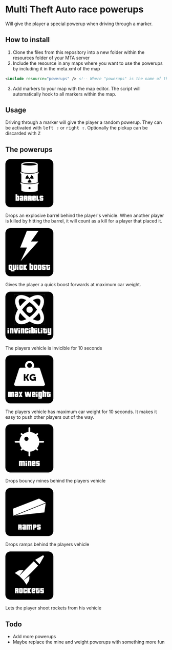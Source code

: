 # Multi Theft Auto race powerups
Will give the player a special powerup when driving through a marker. 

## How to install
1. Clone the files from this repository into a new folder within the resources folder of your MTA server
2. Include the resource in any maps where you want to use the powerups by including it in the meta.xml of the map
```xml
<include resource="powerups" /> <!-- Where "powerups" is the name of the folder -->
```
3. Add markers to your map with the map editor. The script will automatically hook to all markers within the map.

## Usage
Driving through a marker will give the player a random powerup. They can be activated with <kbd>left ⇧</kbd> or <kbd>right ⇧</kbd>.
Optionally the pickup can be discarded with <kbd>Z</kbd>

## The powerups
![picture alt](https://raw.githubusercontent.com/Rhytz/powerups/master/assets/images/barrels.png "Barrels")

Drops an explosive barrel behind the player's vehicle. When another player is killed by hitting the barrel, it will count as a kill for a player that placed it.

![picture alt](https://github.com/Rhytz/powerups/blob/master/assets/images/boost.png "Quick boost")

Gives the player a quick boost forwards at maximum car weight.

![picture alt](https://github.com/Rhytz/powerups/blob/master/assets/images/invincibility.png "Invincibility")

The players vehicle is invicible for 10 seconds

![picture alt](https://github.com/Rhytz/powerups/blob/master/assets/images/maxweight.png "Max Weight")

The players vehicle has maximum car weight for 10 seconds. It makes it easy to push other players out of the way.

![picture alt](https://github.com/Rhytz/powerups/blob/master/assets/images/mines.png "Mines")

Drops bouncy mines behind the players vehicle

![picture alt](https://github.com/Rhytz/powerups/blob/master/assets/images/ramps.png "Ramps")

Drops ramps behind the players vehicle

![picture alt](https://github.com/Rhytz/powerups/blob/master/assets/images/rockets.png "Rockets")

Lets the player shoot rockets from his vehicle

## Todo
* Add more powerups
* Maybe replace the mine and weight powerups with something more fun
